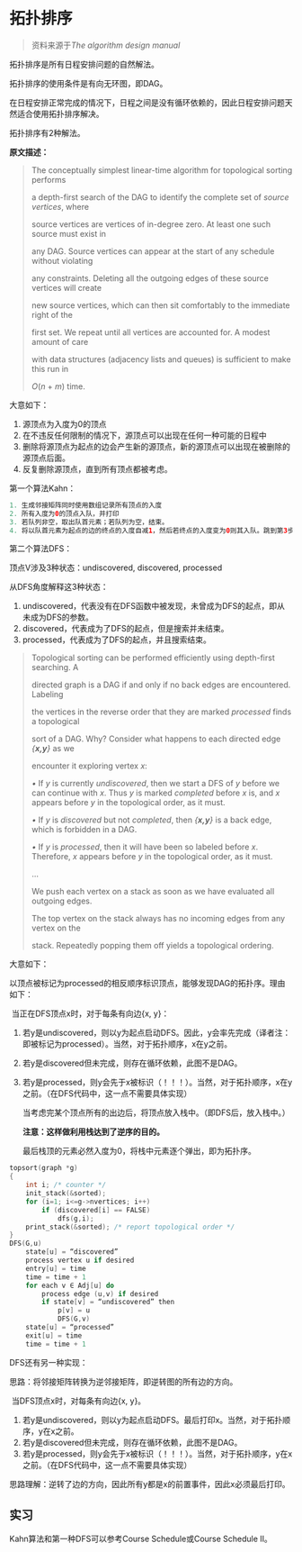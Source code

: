 # 拓扑排序

> 资料来源于*The algorithm design manual*

拓扑排序是所有日程安排问题的自然解法。

拓扑排序的使用条件是有向无环图，即DAG。

在日程安排正常完成的情况下，日程之间是没有循环依赖的，因此日程安排问题天然适合使用拓扑排序解决。

拓扑排序有2种解法。

**原文描述：**

> The conceptually simplest linear-time algorithm for topological sorting performs 
>
> a depth-first search of the DAG to identify the complete set of *source vertices*, where 
>
> source vertices are vertices of in-degree zero. At least one such source must exist in 
>
> any DAG. Source vertices can appear at the start of any schedule without violating 
>
> any constraints. Deleting all the outgoing edges of these source vertices will create 
>
> new source vertices, which can then sit comfortably to the immediate right of the 
>
> first set. We repeat until all vertices are accounted for. A modest amount of care 
>
> with data structures (adjacency lists and queues) is sufficient to make this run in 
>
> *O*(*n* + *m*) time.

大意如下：

1. 源顶点为入度为0的顶点
2. 在不违反任何限制的情况下，源顶点可以出现在任何一种可能的日程中
3. 删除将源顶点为起点的边会产生新的源顶点，新的源顶点可以出现在被删除的源顶点后面。
4. 反复删除源顶点，直到所有顶点都被考虑。

第一个算法Kahn：

```java
1. 生成邻接矩阵同时使用数组记录所有顶点的入度
2. 所有入度为0的顶点入队，并打印
3. 若队列非空，取出队首元素；若队列为空，结束。
4. 将以队首元素为起点的边的终点的入度自减1，然后若终点的入度变为0则其入队。跳到第3步。
```

第二个算法DFS：

顶点V涉及3种状态：undiscovered, discovered, processed

从DFS角度解释这3种状态：

1. undiscovered，代表没有在DFS函数中被发现，未曾成为DFS的起点，即从未成为DFS的参数。
2. discovered，代表成为了DFS的起点，但是搜索并未结束。
3. processed，代表成为了DFS的起点，并且搜索结束。



> Topological sorting can be performed efficiently using depth-first searching. A 
>
> directed graph is a DAG if and only if no back edges are encountered. Labeling 
>
> the vertices in the reverse order that they are marked *processed* finds a topological 
>
> sort of a DAG. Why? Consider what happens to each directed edge *{**x,y**}* as we 
>
> encounter it exploring vertex *x*: 
>
> *•* If *y* is currently *undiscovered*, then we start a DFS of *y* before we can continue with *x*. Thus *y* is marked *completed* before *x* is, and *x* appears before *y* in the topological order, as it must. 
>
> *•* If *y* is *discovered* but not *completed*, then *{**x,y**}* is a back edge, which is forbidden in a DAG. 
>
> *•* If *y* is *processed*, then it will have been so labeled before *x*. Therefore, *x* appears before *y* in the topological order, as it must.
>
> ...
>
> We push each vertex on a stack as soon as we have evaluated all outgoing edges. 
>
> The top vertex on the stack always has no incoming edges from any vertex on the 
>
> stack. Repeatedly popping them off yields a topological ordering.

大意如下：

​	以顶点被标记为processed的相反顺序标识顶点，能够发现DAG的拓扑序。理由如下：

​	当正在DFS顶点x时，对于每条有向边{x, y}：

1. 若y是undiscovered，则以y为起点启动DFS。因此，y会率先完成（译者注：即被标记为processed）。当然，对于拓扑顺序，x在y之前。

2. 若y是discovered但未完成，则存在循环依赖，此图不是DAG。

3. 若y是processed，则y会先于x被标识（！！！）。当然，对于拓扑顺序，x在y之前。（在DFS代码中，这一点不需要具体实现）

   当考虑完某个顶点所有的出边后，将顶点放入栈中。（即DFS后，放入栈中。）

   **注意：这样做利用栈达到了逆序的目的。**
   
   最后栈顶的元素必然入度为0，将栈中元素逐个弹出，即为拓扑序。

```c
topsort(graph *g)
{
    int i; /* counter */
    init_stack(&sorted);
    for (i=1; i<=g->nvertices; i++)
        if (discovered[i] == FALSE)
            dfs(g,i);
    print_stack(&sorted); /* report topological order */
}
DFS(G,u)
    state[u] = “discovered”
    process vertex u if desired
    entry[u] = time
    time = time + 1
    for each v ∈ Adj[u] do
        process edge (u,v) if desired
        if state[v] = “undiscovered” then
            p[v] = u
            DFS(G,v)
    state[u] = “processed”
    exit[u] = time
    time = time + 1
```

DFS还有另一种实现：

思路：将邻接矩阵转换为逆邻接矩阵，即逆转图的所有边的方向。

​	当DFS顶点x时，对每条有向边{x, y}。

1. 若y是undiscovered，则以y为起点启动DFS。最后打印x。当然，对于拓扑顺序，y在x之前。
2. 若y是discovered但未完成，则存在循环依赖，此图不是DAG。
3. 若y是processed，则y会先于x被标识（！！！）。当然，对于拓扑顺序，y在x之前。（在DFS代码中，这一点不需要具体实现）

思路理解：逆转了边的方向，因此所有y都是x的前置事件，因此x必须最后打印。

## 实习

Kahn算法和第一种DFS可以参考Course Schedule或Course Schedule II。